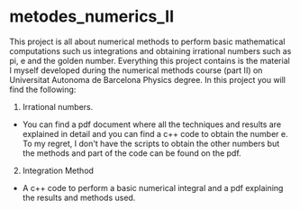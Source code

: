 # metodes_numerics_II

This project is all about numerical methods to perform basic mathematical computations such us integrations and obtaining irrational numbers such as pi, e and the golden number. Everything this project contains is the material I myself developed during the numerical methods course (part II) on Universitat Autonoma de Barcelona Physics degree. In this project you will find the following:

1. Irrational numbers. 
- You can find a pdf document where all the techniques and results are explained in detail and you can find a c++ code to obtain the number e. To my regret, I don't have the scripts to obtain the other numbers but the methods and part of the code can be found on the pdf. 
2. Integration Method
- A c++ code to perform a basic numerical integral and a pdf explaining the results and methods used. 
